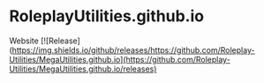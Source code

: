 # RoleplayUtilities.github.io
Website
[![Release](https://img.shields.io/github/releases/https://github.com/Roleplay-Utilities/MegaUtilities.github.io](https://github.com/Roleplay-Utilities/MegaUtilities.github.io/releases)
